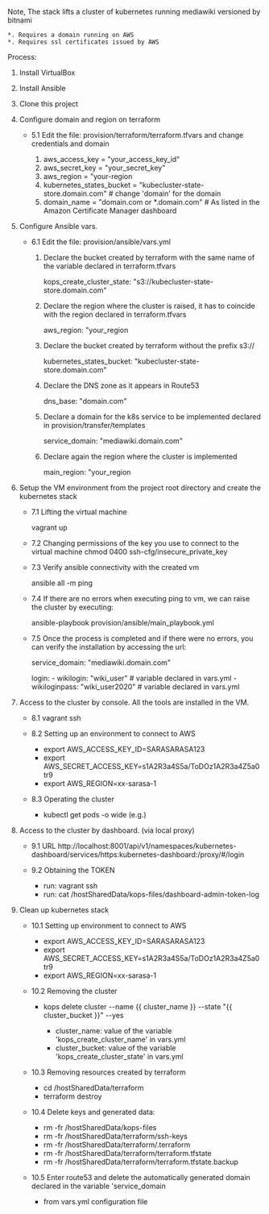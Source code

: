 Note,
    The stack lifts a cluster of kubernetes running mediawiki versioned by bitnami
    
    *. Requires a domain running on AWS
    *. Requires ssl certificates issued by AWS

Process:

1. Install VirtualBox

2. Install Ansible

3. Clone this project

5. Configure domain and region on terraform
    - 5.1 Edit the file: provision/terraform/terraform.tfvars and change credentials and domain
    
        1. aws_access_key = "your_access_key_id"
        2. aws_secret_key = "your_secret_key"
        3. aws_region = "your-region
        4. kubernetes_states_bucket = "kubecluster-state-store.domain.com" # change 'domain' for the domain
        5. domain_name = "domain.com or *.domain.com" # As listed in the Amazon Certificate Manager dashboard

6. Configure Ansible vars.
    - 6.1 Edit the file: provision/ansible/vars.yml
        1. Declare the bucket created by terraform with the same name of the variable declared in terraform.tfvars
            
            kops_create_cluster_state: "s3://kubecluster-state-store.domain.com"
        
        2. Declare the region where the cluster is raised, it has to coincide with the region declared in terraform.tfvars
            
            aws_region: "your_region
        
        3. Declare the bucket created by terraform without the prefix s3://
            
            kubernetes_states_bucket: "kubecluster-state-store.domain.com"
        
        4. Declare the DNS zone as it appears in Route53
            
            dns_base: "domain.com"
        
        5. Declare a domain for the k8s service to be implemented declared in provision/transfer/templates
            
            service_domain: "mediawiki.domain.com"
        
        6. Declare again the region where the cluster is implemented
            
            main_region: "your_region

7. Setup the VM environment from the project root directory and create the kubernetes stack
    - 7.1 Lifting the virtual machine
        
        vagrant up

    - 7.2 Changing permissions of the key you use to connect to the virtual machine
        chmod 0400 ssh-cfg/insecure_private_key

    - 7.3 Verify ansible connectivity with the created vm
        
        ansible all -m ping

    - 7.4 If there are no errors when executing ping to vm, we can raise the cluster by executing:
        
        ansible-playbook provision/ansible/main_playbook.yml

    - 7.5 Once the process is completed and if there were no errors, you can verify the installation by accessing the url:
        
        service_domain: "mediawiki.domain.com"
        
        login:
                - wikilogin: "wiki_user" # variable declared in vars.yml
                - wikiloginpass: "wiki_user2020" # variable declared in vars.yml

8. Access to the cluster by console. All the tools are installed in the VM.
    - 8.1 vagrant ssh

    - 8.2 Setting up an environment to connect to AWS
      
      -  export AWS_ACCESS_KEY_ID=SARASARASA123
      -  export AWS_SECRET_ACCESS_KEY=s1A2R3a4S5a/ToDOz1A2R3a4Z5a0tr9
      -  export AWS_REGION=xx-sarasa-1

    - 8.3 Operating the cluster
       - kubectl get pods -o wide (e.g.)

9. Access to the cluster by dashboard. (via local proxy)
    - 9.1 URL
    http://localhost:8001/api/v1/namespaces/kubernetes-dashboard/services/https:kubernetes-dashboard:/proxy/#/login

   -  9.2 Obtaining the TOKEN
        
        - run: vagrant ssh
        - run: cat /hostSharedData/kops-files/dashboard-admin-token-log

10. Clean up kubernetes stack
    - 10.1 Setting up environment to connect to AWS
        
        - export AWS_ACCESS_KEY_ID=SARASARASA123
        - export AWS_SECRET_ACCESS_KEY=s1A2R3a4S5a/ToDOz1A2R3a4Z5a0tr9
        - export AWS_REGION=xx-sarasa-1

    - 10.2 Removing the cluster
        
        - kops delete cluster --name {{ cluster_name }} --state "{{ cluster_bucket }}" --yes

            - cluster_name: value of the variable 'kops_create_cluster_name' in vars.yml
            - cluster_bucket: value of the variable 'kops_create_cluster_state' in vars.yml

    - 10.3 Removing resources created by terraform
        
        - cd /hostSharedData/terraform
        - terraform destroy

    - 10.4 Delete keys and generated data:
       
       - rm -fr /hostSharedData/kops-files
       - rm -fr /hostSharedData/terraform/ssh-keys
       - rm -fr /hostSharedData/terraform/.terraform
       - rm -fr /hostSharedData/terraform/terraform.tfstate
       - rm -fr /hostSharedData/terraform/terraform.tfstate.backup

    - 10.5 Enter route53 and delete the automatically generated domain declared in the variable 'service_domain
        
        - from vars.yml configuration file

